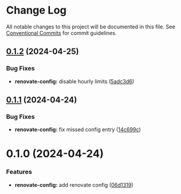 # Change Log

All notable changes to this project will be documented in this file.
See [Conventional Commits](https://conventionalcommits.org) for commit guidelines.

## [0.1.2](https://github.com/rambler-digital-solutions/rambler-configs/compare/@rambler-tech/renovate-config@0.1.1...@rambler-tech/renovate-config@0.1.2) (2024-04-25)

### Bug Fixes

- **renovate-config:** disable hourly limits ([5adc3d6](https://github.com/rambler-digital-solutions/rambler-configs/commit/5adc3d69e208322a919329a3a62be6470ad99306))

## [0.1.1](https://github.com/rambler-digital-solutions/rambler-configs/compare/@rambler-tech/renovate-config@0.1.0...@rambler-tech/renovate-config@0.1.1) (2024-04-24)

### Bug Fixes

- **renovate-config:** fix missed config entry ([14c699c](https://github.com/rambler-digital-solutions/rambler-configs/commit/14c699cea8d54cecd2384c07fdc1c1b3f052f78f))

# 0.1.0 (2024-04-24)

### Features

- **renovate-config:** add renovate config ([06d1319](https://github.com/rambler-digital-solutions/rambler-configs/commit/06d13196fe08b17b737973a98ed52451ee48b239))

